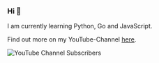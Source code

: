 ### Hi 👋

I am currently learning Python, Go and JavaScript.

Find out more on my YouTube-Channel [here](https://www.youtube.com/c/programmieren).

![YouTube Channel Subscribers](https://img.shields.io/youtube/channel/subscribers/UC0faHRYVxDn7chW573SSh8A?style=social)

<!--
**chrischma/chrischma** is a ✨ _special_ ✨ repository because its `README.md` (this file) appears on your GitHub profile.

Here are some ideas to get you started:

- 🔭 I’m currently working on ...
- 🌱 I’m currently learning ...
- 👯 I’m looking to collaborate on ...
- 🤔 I’m looking for help with ...
- 💬 Ask me about ...
- 📫 How to reach me: ...
- 😄 Pronouns: ...
- ⚡ Fun fact: ...
-->
